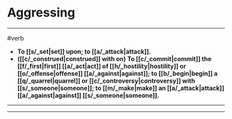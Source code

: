 # Aggressing
---
#verb
- **To [[s/_set|set]] upon; to [[a/_attack|attack]].**
- **([[c/_construed|construed]] with on) To [[c/_commit|commit]] the [[f/_first|first]] [[a/_act|act]] of [[h/_hostility|hostility]] or [[o/_offense|offense]] [[a/_against|against]]; to [[b/_begin|begin]] a [[q/_quarrel|quarrel]] or [[c/_controversy|controversy]] with [[s/_someone|someone]]; to [[m/_make|make]] an [[a/_attack|attack]] [[a/_against|against]] [[s/_someone|someone]].**
---
---
